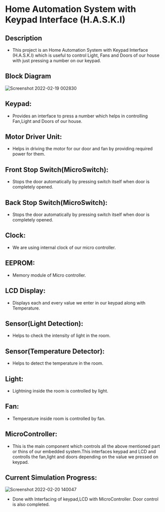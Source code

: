 # Home Automation System with Keypad Interface (H.A.S.K.I)

## Description
* This project is an Home Automation System with Keypad Interface (H.A.S.K.I) which is useful to control Light, Fans and Doors of our house with just pressing a number on our keypad.   
## Block Diagram
![Screenshot 2022-02-19 002830](https://user-images.githubusercontent.com/94365143/154833746-7c08aee8-ccf7-46d9-83d2-2b20681be54e.png)

## Keypad:
* Provides an interface to press a number which helps in controlling Fan,Light and Doors of our house.
## Motor Driver Unit:
* Helps in driving the motor for our door and fan by providing required power for them.
## Front Stop Switch(MicroSwitch):
* Stops the door automatically by pressing switch itself when door is completely opened.
## Back Stop Switch(MicroSwitch):
* Stops the door automatically by pressing switch itself when door is completely opened.                                                             
## Clock:
* We are using internal clock of our micro controller.
## EEPROM:
* Memory module of Micro controller.
## LCD Display:
* Displays each and every value we enter in our keypad along with Temperature.
## Sensor(Light Detection):
* Helps to check the intensity of light in the room.
## Sensor(Temperature Detector):
* Helps to detect the temperature in the room.
## Light:
* Lightning inside the room is controlled by light.
## Fan:
* Temperature inside room is controlled by fan.
## MicroController:
* This is the main component which controls all the above mentioned part or thins of our embedded system.This interfaces keypad and LCD and controlls the fan,light and doors depending on the value we pressed on keypad.

## Current Simulation Progress:
![Screenshot 2022-02-20 140047](https://user-images.githubusercontent.com/94365143/154834794-2a57d638-eb82-4991-b589-90cbcbea8566.png)

* Done with Interfacing of keypad,LCD with MicroController. Door control is also completed.  
